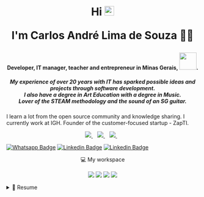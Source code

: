 <h1 align='center'>
Hi <img src="https://media.giphy.com/media/hvRJCLFzcasrR4ia7z/giphy.gif" width="25px">
<p>I'm Carlos André Lima de Souza 👨‍💻</p>
</h1>
<h4 align='center'>
Developer, IT manager, teacher and entrepreneur in Minas Gerais, <img src="https://acegif.com/wp-content/gif/brazilian-flag-28.gif" width="45px">.
</h4>
<h5 align='center'>
My experience of over 20 years with IT has sparked possible ideas and projects through software development.
<br>I also have a degree in Art Education with a degree in Music.
<br>Lover of the STEAM methodology and the sound of an SG guitar.
</h5>

<p align=center'>
I learn a lot from the open source community and knowledge sharing.
I currently work at IGH.
Founder of the customer-focused startup - ZapTI.
</p>
                
<!-- CONTATOS -->
<p align='center'>
  <a href="https://api.whatsapp.com/send?phone=5531994039469&text=Ol%C3%A1%20Carlos%20via%20Github">
    <img src="https://img.shields.io/badge/WHATSAPP-%2325D366.svg?&style=for-the-badge&logo=whatsapp&logoColor=white" />    
  </a>&nbsp;&nbsp;
  <a href="https://t.me/zapti">
    <img src="https://img.shields.io/badge/Telegram-2CA5E0?style=for-the-badge&logo=telegram&logoColor=white" />        
  </a>&nbsp;&nbsp;
  <a href="https://www.linkedin.com/in/carlosandrelima/">
    <img src="https://img.shields.io/badge/linkedin-%230077B5.svg?&style=for-the-badge&logo=linkedin&logoColor=white" />
  </a>&nbsp;&nbsp;
</p>

[![Whatsapp Badge](https://img.shields.io/badge/Whatsapp-green?style=flat-square&logo=Linkedin&logoColor=white&link=https://api.whatsapp.com/send?phone=5531994039469&text=Ol%C3%A1%20Carlos%20via%20Github)](https://api.whatsapp.com/send?phone=5531994039469&text=Ol%C3%A1%20Carlos%20via%20Github)
[![Linkedin Badge](https://img.shields.io/badge/-carlosandrelima-blue?style=flat-square&logo=Linkedin&logoColor=white&link=https://www.linkedin.com/in/carlosandrelima/)](https://www.linkedin.com/in/carlosandrelima/)
[![Linkedin Badge](https://img.shields.io/badge/-carlosandrelima-blue?style=flat-square&logo=Linkedin&logoColor=white&link=https://www.linkedin.com/in/carlosandrelima/)](https://www.linkedin.com/in/carlosandrelima/)

<p align='center'>
  💻 My workspace<br/><br/>
  <img src="https://img.shields.io/badge/windows-%230078D6.svg?&style=for-the-badge&logo=windows&logoColor=white" />
  <img src="https://img.shields.io/badge/intel-core%20i7%2010th-%230071C5.svg?&style=for-the-badge&logo=intel&logoColor=white" />
  <img src="https://img.shields.io/badge/RAM-16GB-%230071C5.svg?&style=for-the-badge&logoColor=white" />
  <img src="https://img.shields.io/badge/nvidia-gtx%20750ti-%2376B900.svg?&style=for-the-badge&logo=nvidia&logoColor=white" />
</p>

<details>
  <summary>📃 Resume</summary>
  

